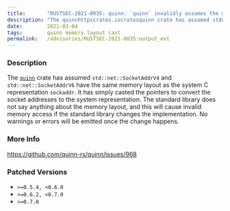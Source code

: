 ```yaml
---
title:       "RUSTSEC-2021-0035: quinn: `quinn` invalidly assumes the memory layout of std::net::SocketAddr"
description: "The quinnhttpscrates.iocratesquinn crate has assumed stdnetSocketAddrV4 and stdnetSocketAddrV6 have the same memory layout as the system C representation sockaddr. It has simply casted the pointers to convert the socket addresses to the system representation. The standard library does not say anything about the memory layout, and this will cause invalid memory access if the standard library changes the implementation. No warnings or errors will be emitted once the change happens."
date:        2021-03-04
tags:        quinn memory layout cast
permalink:   /advisories/RUSTSEC-2021-0035:output_ext
---
```


### Description

The [`quinn`](https://crates.io/crates/quinn) crate has assumed `std::net::SocketAddrV4`
and `std::net::SocketAddrV6` have the same memory layout as the system C representation
`sockaddr`. It has simply casted the pointers to convert the socket addresses to the
system representation. The standard library does not say anything about the memory
layout, and this will cause invalid memory access if the standard library
changes the implementation. No warnings or errors will be emitted once the
change happens.

### More Info

<https://github.com/quinn-rs/quinn/issues/968>

### Patched Versions

- `>=0.5.4, <0.6.0`
- `>=0.6.2, <0.7.0`
- `>=0.7.0`


